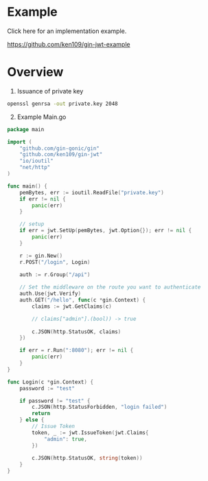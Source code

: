# Example
Click here for an implementation example.

https://github.com/ken109/gin-jwt-example

# Overview
1. Issuance of private key
```bash
openssl genrsa -out private.key 2048
```

2. Example Main.go
```go
package main

import (
	"github.com/gin-gonic/gin"
	"github.com/ken109/gin-jwt"
	"io/ioutil"
	"net/http"
)

func main() {
	pemBytes, err := ioutil.ReadFile("private.key")
	if err != nil {
		panic(err)
	}

	// setup
	if err = jwt.SetUp(pemBytes, jwt.Option{}); err != nil {
		panic(err)
	}

	r := gin.New()
	r.POST("/login", Login)

	auth := r.Group("/api")
	
	// Set the middleware on the route you want to authenticate
	auth.Use(jwt.Verify)
	auth.GET("/hello", func(c *gin.Context) {
		claims := jwt.GetClaims(c)

		// claims["admin"].(bool)) -> true
		
		c.JSON(http.StatusOK, claims)
	})

	if err = r.Run(":8080"); err != nil {
		panic(err)
	}
}

func Login(c *gin.Context) {
	password := "test"

	if password != "test" {
		c.JSON(http.StatusForbidden, "login failed")
		return
	} else {
		// Issue Token
		token, _ := jwt.IssueToken(jwt.Claims{
			"admin": true,
		})
		
		c.JSON(http.StatusOK, string(token))
	}
}
```
